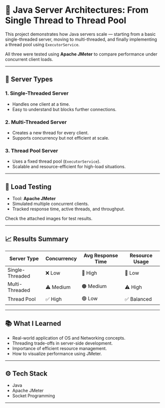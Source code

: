 # 🧠 Java Server Architectures: From Single Thread to Thread Pool

This project demonstrates how Java servers scale — starting from a basic single-threaded server, moving to multi-threaded, and finally implementing a thread pool using `ExecutorService`.

All three were tested using **Apache JMeter** to compare performance under concurrent client loads.

---

## 🔧 Server Types

### 1. Single-Threaded Server
- Handles one client at a time.
- Easy to understand but blocks further connections.

### 2. Multi-Threaded Server
- Creates a new thread for every client.
- Supports concurrency but not efficient at scale.

### 3. Thread Pool Server
- Uses a fixed thread pool (`ExecutorService`).
- Scalable and resource-efficient for high-load situations.

---

## 🧪 Load Testing

- Tool: **Apache JMeter**
- Simulated multiple concurrent clients.
- Tracked response time, active threads, and throughput.

Check the attached images for test results.

---

## 📈 Results Summary

| Server Type        | Concurrency | Avg Response Time | Resource Usage |
|--------------------|-------------|-------------------|----------------|
| Single-Threaded    | ❌ Low      | 🔴 High            | 🔻 Low         |
| Multi-Threaded     | ⚠️ Medium   | 🟠 Medium          | ⚠️ High        |
| Thread Pool        | ✅ High     | 🟢 Low             | ✅ Balanced    |

---

## 📚 What I Learned

- Real-world application of OS and Networking concepts.
- Threading trade-offs in server-side development.
- Importance of efficient resource management.
- How to visualize performance using JMeter.

---

## ⚙️ Tech Stack

- Java
- Apache JMeter
- Socket Programming

---
